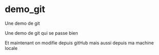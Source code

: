 # demo_git
Une demo de git

Une demo de git qui se passe bien

Et maintenant on modifie depuis gitHub
mais aussi depuis ma machine locale
